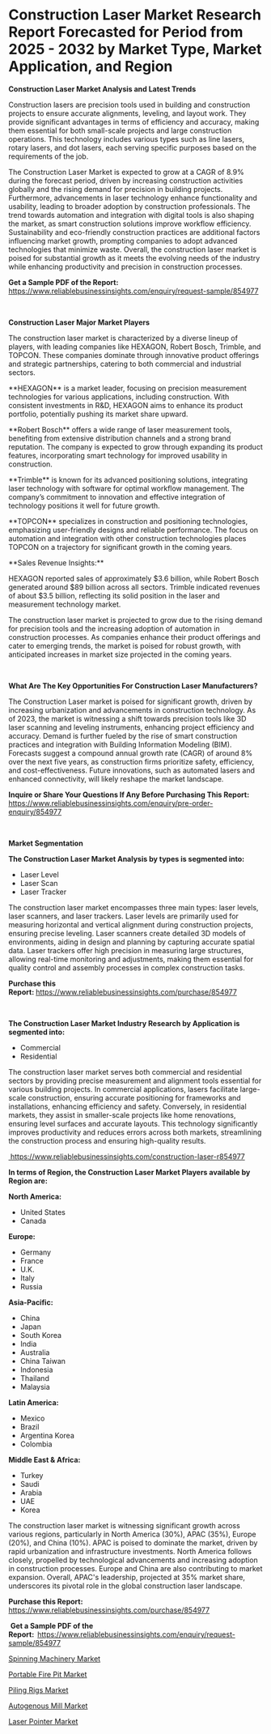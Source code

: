 <p><h1>Construction Laser Market Research Report Forecasted for Period from 2025 -  2032 by Market Type, Market Application, and Region</h1></p><p><strong>Construction Laser Market Analysis and Latest Trends</strong></p>
<p><p>Construction lasers are precision tools used in building and construction projects to ensure accurate alignments, leveling, and layout work. They provide significant advantages in terms of efficiency and accuracy, making them essential for both small-scale projects and large construction operations. This technology includes various types such as line lasers, rotary lasers, and dot lasers, each serving specific purposes based on the requirements of the job.</p><p>The Construction Laser Market is expected to grow at a CAGR of 8.9% during the forecast period, driven by increasing construction activities globally and the rising demand for precision in building projects. Furthermore, advancements in laser technology enhance functionality and usability, leading to broader adoption by construction professionals. The trend towards automation and integration with digital tools is also shaping the market, as smart construction solutions improve workflow efficiency. Sustainability and eco-friendly construction practices are additional factors influencing market growth, prompting companies to adopt advanced technologies that minimize waste. Overall, the construction laser market is poised for substantial growth as it meets the evolving needs of the industry while enhancing productivity and precision in construction processes.</p></p>
<p><strong>Get a Sample PDF of the Report:&nbsp;</strong> <a href="https://www.reliablebusinessinsights.com/enquiry/request-sample/854977?utm_campaign=113&utm_medium=2&utm_source=Github&utm_content=ia&utm_term=17022025&utm_id=construction-laser">https://www.reliablebusinessinsights.com/enquiry/request-sample/854977</a></p>
<p>&nbsp;</p>
<p><strong>Construction Laser Major Market Players</strong></p>
<p><p>The construction laser market is characterized by a diverse lineup of players, with leading companies like HEXAGON, Robert Bosch, Trimble, and TOPCON. These companies dominate through innovative product offerings and strategic partnerships, catering to both commercial and industrial sectors.</p><p>**HEXAGON** is a market leader, focusing on precision measurement technologies for various applications, including construction. With consistent investments in R&D, HEXAGON aims to enhance its product portfolio, potentially pushing its market share upward. </p><p>**Robert Bosch** offers a wide range of laser measurement tools, benefiting from extensive distribution channels and a strong brand reputation. The company is expected to grow through expanding its product features, incorporating smart technology for improved usability in construction.</p><p>**Trimble** is known for its advanced positioning solutions, integrating laser technology with software for optimal workflow management. The company’s commitment to innovation and effective integration of technology positions it well for future growth.</p><p>**TOPCON** specializes in construction and positioning technologies, emphasizing user-friendly designs and reliable performance. The focus on automation and integration with other construction technologies places TOPCON on a trajectory for significant growth in the coming years.</p><p>**Sales Revenue Insights:** </p><p>HEXAGON reported sales of approximately $3.6 billion, while Robert Bosch generated around $89 billion across all sectors. Trimble indicated revenues of about $3.5 billion, reflecting its solid position in the laser and measurement technology market.</p><p>The construction laser market is projected to grow due to the rising demand for precision tools and the increasing adoption of automation in construction processes. As companies enhance their product offerings and cater to emerging trends, the market is poised for robust growth, with anticipated increases in market size projected in the coming years.</p></p>
<p>&nbsp;</p>
<p><strong>What Are The Key Opportunities For Construction Laser Manufacturers?</strong></p>
<p><p>The Construction Laser market is poised for significant growth, driven by increasing urbanization and advancements in construction technology. As of 2023, the market is witnessing a shift towards precision tools like 3D laser scanning and leveling instruments, enhancing project efficiency and accuracy. Demand is further fueled by the rise of smart construction practices and integration with Building Information Modeling (BIM). Forecasts suggest a compound annual growth rate (CAGR) of around 8% over the next five years, as construction firms prioritize safety, efficiency, and cost-effectiveness. Future innovations, such as automated lasers and enhanced connectivity, will likely reshape the market landscape.</p></p>
<p><strong>Inquire or Share Your Questions If Any Before Purchasing This Report:</strong> <a href="https://www.reliablebusinessinsights.com/enquiry/pre-order-enquiry/854977?utm_campaign=113&utm_medium=2&utm_source=Github&utm_content=ia&utm_term=17022025&utm_id=construction-laser">https://www.reliablebusinessinsights.com/enquiry/pre-order-enquiry/854977</a></p>
<p>&nbsp;</p>
<p><strong>Market Segmentation</strong></p>
<p><strong>The Construction Laser Market Analysis by types is segmented into:</strong></p>
<p><ul><li>Laser Level</li><li>Laser Scan</li><li>Laser Tracker</li></ul></p>
<p><p>The construction laser market encompasses three main types: laser levels, laser scanners, and laser trackers. Laser levels are primarily used for measuring horizontal and vertical alignment during construction projects, ensuring precise leveling. Laser scanners create detailed 3D models of environments, aiding in design and planning by capturing accurate spatial data. Laser trackers offer high precision in measuring large structures, allowing real-time monitoring and adjustments, making them essential for quality control and assembly processes in complex construction tasks.</p></p>
<p><strong>Purchase this Report:&nbsp;</strong><a href="https://www.reliablebusinessinsights.com/purchase/854977?utm_campaign=113&utm_medium=2&utm_source=Github&utm_content=ia&utm_term=17022025&utm_id=construction-laser">https://www.reliablebusinessinsights.com/purchase/854977</a></p>
<p>&nbsp;</p>
<p><strong>The Construction Laser Market Industry Research by Application is segmented into:</strong></p>
<p><ul><li>Commercial</li><li>Residential</li></ul></p>
<p><p>The construction laser market serves both commercial and residential sectors by providing precise measurement and alignment tools essential for various building projects. In commercial applications, lasers facilitate large-scale construction, ensuring accurate positioning for frameworks and installations, enhancing efficiency and safety. Conversely, in residential markets, they assist in smaller-scale projects like home renovations, ensuring level surfaces and accurate layouts. This technology significantly improves productivity and reduces errors across both markets, streamlining the construction process and ensuring high-quality results.</p></p>
<p><a href="https://www.reliablebusinessinsights.com/construction-laser-r854977?utm_campaign=113&utm_medium=2&utm_source=Github&utm_content=ia&utm_term=17022025&utm_id=construction-laser">&nbsp;https://www.reliablebusinessinsights.com/construction-laser-r854977</a></p>
<p><strong>In terms of Region, the Construction Laser Market Players available by Region are:</strong></p>
<p>
    <p> <strong> North America: </strong>
        <ul>
            <li>United States</li>
            <li>Canada</li>
        </ul>
        </p> 
    <p> <strong> Europe: </strong>
        <ul>
            <li>Germany</li>
            <li>France</li>
            <li>U.K.</li>
            <li>Italy</li>
            <li>Russia</li>
        </ul>
        </p> 
    <p> <strong> Asia-Pacific: </strong>
        <ul>
            <li>China</li>
            <li>Japan</li>
            <li>South Korea</li>
            <li>India</li>
            <li>Australia</li>
            <li>China Taiwan</li>
            <li>Indonesia</li>
            <li>Thailand</li>
            <li>Malaysia</li>
        </ul>
        </p> 
    <p> <strong> Latin America: </strong>
        <ul>
            <li>Mexico</li>
            <li>Brazil</li>
            <li>Argentina Korea</li>
            <li>Colombia</li>
        </ul>
        </p> 
    <p> <strong> Middle East & Africa: </strong>
        <ul>
            <li>Turkey</li>
            <li>Saudi</li>
            <li>Arabia</li>
            <li>UAE</li>
            <li>Korea</li>
        </ul>
    </p>
    </p>
<p><p>The construction laser market is witnessing significant growth across various regions, particularly in North America (30%), APAC (35%), Europe (20%), and China (10%). APAC is poised to dominate the market, driven by rapid urbanization and infrastructure investments. North America follows closely, propelled by technological advancements and increasing adoption in construction processes. Europe and China are also contributing to market expansion. Overall, APAC's leadership, projected at 35% market share, underscores its pivotal role in the global construction laser landscape.</p></p>
<p><strong>Purchase this Report: </strong><a href="https://www.reliablebusinessinsights.com/purchase/854977?utm_campaign=113&utm_medium=2&utm_source=Github&utm_content=ia&utm_term=17022025&utm_id=construction-laser">https://www.reliablebusinessinsights.com/purchase/854977</a></p>
<p>&nbsp;<strong>Get a Sample PDF of the Report:&nbsp;&nbsp;</strong><a href="https://www.reliablebusinessinsights.com/enquiry/request-sample/854977?utm_campaign=113&utm_medium=2&utm_source=Github&utm_content=ia&utm_term=17022025&utm_id=construction-laser">https://www.reliablebusinessinsights.com/enquiry/request-sample/854977</a></p>
<p><strong></strong></p>
<p><p><a href="https://github.com/vassihucz/Market-Research-Report-List-1/blob/main/spinning-machinery-market.md?utm_campaign=113&utm_medium=2&utm_source=Github&utm_content=ia&utm_term=17022025&utm_id=construction-laser">Spinning Machinery Market</a></p><p><a href="https://github.com/shewlisapsai/Market-Research-Report-List-1/blob/main/portable-fire-pit-market.md?utm_campaign=113&utm_medium=2&utm_source=Github&utm_content=ia&utm_term=17022025&utm_id=construction-laser">Portable Fire Pit Market</a></p><p><a href="https://github.com/denbelnmer50/Market-Research-Report-List-1/blob/main/piling-rigs-market.md?utm_campaign=113&utm_medium=2&utm_source=Github&utm_content=ia&utm_term=17022025&utm_id=construction-laser">Piling Rigs Market</a></p><p><a href="https://github.com/dibesnayee/Market-Research-Report-List-1/blob/main/autogenous-mill-market.md?utm_campaign=113&utm_medium=2&utm_source=Github&utm_content=ia&utm_term=17022025&utm_id=construction-laser">Autogenous Mill Market</a></p><p><a href="https://github.com/krulicfidura/Market-Research-Report-List-1/blob/main/laser-pointer-market.md?utm_campaign=113&utm_medium=2&utm_source=Github&utm_content=ia&utm_term=17022025&utm_id=construction-laser">Laser Pointer Market</a></p></p>